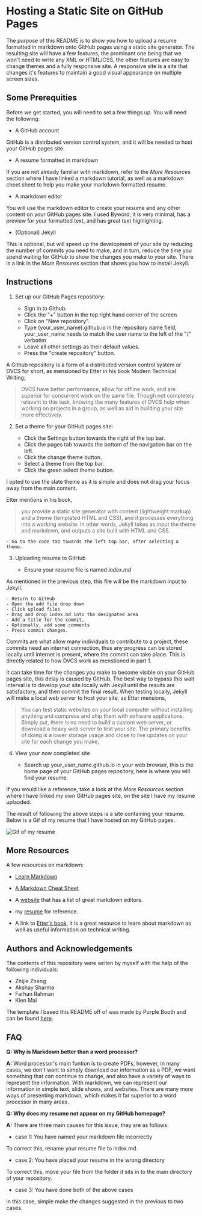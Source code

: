 # Hosting a Static Site on GitHub Pages

The purpose of this README is to show you how to upload a resume formatted in markdown onto GitHub pages using a static site generator. The resulting site will have a few features, the prominant one being that we won't need to write any XML or HTML/CSS, the other features are easy to change themes and a fully responsive site. A responsive site is a site that changes it's features to maintain a good visual appearance on multiple screen sizes.

## Some Prerequities

Before we get started, you will need to set a few things up. You will need the following:

- A GitHub account

GitHub is a distributed version control system, and it will be needed to host your GitHub pages site.

- A resume formatted in markdown

If you are not already familiar with markdown, refer to the _More Resources_ section where I have linked a markdown tutorial, as well as a markdown cheet sheet to help you make your markdown formatted resume.

- A markdown editor

You will use the markdown editor to create your resume and any other content on your GitHub pages site. I used Byword, it is very minimal, has a preview for your formatted text, and has great text highlighting.

- (Optional) Jekyll

This is optional, but will speed up the development of your site by reducing the number of commits you need to make, and in turn, reduce the time you spend waiting for GitHub to show the changes you make to your site. There is a link in the _More Resoures_ section that shows you how to install Jekyll.

## Instructions

1. Set up our GitHub Pages repository:

	- Sign in to Github. 
	- Click the "+" button in the top right hand corner of the screen
	- Click on "New repository".
	- Type (your_user_name).github.io in the repository name field, your_user_name needs to match the user name to the left of the "/" verbatim
	- Leave all other settings as their default values.
	- Press the "create repository" button.

A Github repository is a form of a distributed version control system or DVCS for short, as mensioned by Etter in his book Modern Technical Writing;
> DVCS have better performance, allow for offline work, and are superior for concurrent work on the same file.
Though not completely relavent to this task, knowing the many features of DVCS help when working on projects in a group, as well as aid in building your site more effectively.

2. Set a theme for your GitHub pages site:

	- Click the Settings button towards the right of the top bar.
	- Click the pages tab towards the bottom of the navigation bar on the left.
	- Click the change theme button.
	- Select a theme from the top bar.
	- Click the green select theme button.

I opted to use the slate theme as it is simple and does not drag your focus away from the main content.

Etter mentions in his book,
> you provide a static site generator with content (lightweight markup) and a theme (templated HTML and CSS), and it processes everything into a working website.
In other words, Jekyll takes as input the theme and markdown, and outputs a site built with HTML and CSS.

	- Go to the code tab towards the left top bar, after selecting a theme.

3. Uploading resume to GitHub

	- Ensure your resume file is named _index.md_

As mentioned in the previous step, this file will be the markdown input to Jekyll.

	- Return to GitHub
	- Open the add file drop down
	- Click upload files
	- Drag and drop index.md into the designated area
	- Add a title for the commit,
	- Optionally, add some comments
	- Press commit changes.

Commits are what allow many individuals to contribute to a project, these commits need an internet connection, thus any progress can be stored locally until internet is present, where the commit can take place. This is directly related to how DVCS work as menstioned in part 1.

It can take time for the changes you make to become visible on your GitHub pages site, this delay is caused by GitHub. The best way to bypass this wait interval is to develop your site locally with Jekyll until the results are satisfactory, and then commit the final result. When testing locally, Jekyll will make a local web server to host your site, as Etter mensions,
> You can test static websites on your local computer without installing anything and compress and ship them with software applications.
Simply put, there is no need to build a custom web server, or download a heavy web server to test your site. The primary benefits of doing is a lower storage usage and close to live updates on your site for each change you make.

4. View your now completed site

	- Search up your_user_name.github.io in your web browser, this is the home page of your GitHub pages repository, here is where you will find your resume. 

If you would like a reference, take a look at the _More Resources_ section where I have linked my own GitHub pages site, on the site I have my resume uplaoded. 

The result of following the above steps is a site containing your resume. Below is a Gif of my resume that I have hosted on my GitHub pages.

![Gif of my resume](https://github.com/diddy5436/diddy5436.github.io/blob/main/Animation.gif)

## More Resources

A few resources on markdown:

- [Learn Markdown](https://www.markdowntutorial.com)
- [A Markdown Cheat Sheet](https://www.markdownguide.org/basic-syntax/)
- A [website](https://www.oberlo.ca/blog/markdown-editors) that has a list of great markdown editors.

- my [resume](https://diddy5436.github.io) for reference.

- A link to [Etter's book](https://www.amazon.ca/Modern-Technical-Writing-Introduction-Documentation-ebook/dp/B01A2QL9SS), it is a great resource to learn about markdown as well as useful information on technical writing.

## Authors and Acknowledgements

The contents of this repository were writen by myself with the help of the following individuals:

- Zhijie Zheng
- Akshay Sharma
- Farhan Rahman
- Kien Mai

The template I based this README off of was made by Purple Booth and can be found [here](https://github.com/PurpleBooth/a-good-readme-template).

## FAQ

**Q: Why is Markdown better than a word processor?**

**A:** Word processor's main funtion is to create PDFs, however, in many cases, we don't want to simply download our information as a PDF, we want something that can continue to change, and also have a variety of ways to represent the information. With markdown, we can represent our information in simple text, slide shows, and websites. There are many more ways of presenting markdown, which makes it far superior to a word processor in many areas.

**Q: Why does my resume not appear on my GitHub homepage?**

**A:** There are three main causes for this issue, they are as follows:
 
- case 1: You have named your markdown file incorrectly

To correct this, rename your resume file to index.md.

- case 2: You have placed your resume in the wrong directory

To correct this, move your file from the folder it sits in to the main directory of your repository.

- case 3: You have done both of the above cases

in this case, simple make the changes suggested in the previous to two cases.